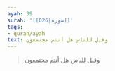```yaml
---
ayah: 39
surah: '[[026|سورة]]'
tags:
- quran/ayah
text: وقيل للناس هل أنتم مجتمعون
---
```

> وقيل للناس هل أنتم مجتمعون
